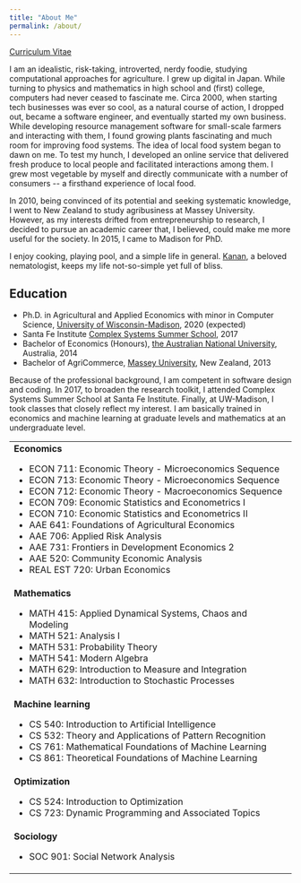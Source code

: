```yaml
---
title: "About Me"
permalink: /about/
---
```


[Curriculum Vitae](/files/cv.pdf)

I am an idealistic, risk-taking, introverted, nerdy foodie, studying computational approaches for agriculture. I grew up digital in Japan. While turning to physics and mathematics in high school and (first) college, computers had never ceased to fascinate me. Circa 2000, when starting tech businesses was ever so cool, as a natural course of action, I dropped out, became a software engineer, and eventually started my own business. While developing resource management software for small-scale farmers and interacting with them, I found growing plants fascinating and much room for improving food systems. The idea of local food system began to dawn on me. To test my hunch, I developed an online service that delivered fresh produce to local people and facilitated interactions among them. I grew most vegetable by myself and directly communicate with a number of consumers -- a firsthand experience of local food.

In 2010, being convinced of its potential and seeking systematic knowledge, I went to New Zealand to study agribusiness at Massey University. However, as my interests drifted from entrepreneurship to research, I decided to pursue an academic career that, I believed, could make me more useful for the society. In 2015, I came to Madison for PhD.

I enjoy cooking, playing pool, and a simple life in general. [Kanan](https://ksaikai.github.io), a beloved nematologist, keeps my life not-so-simple yet full of bliss.


## Education
* Ph.D. in Agricultural and Applied Economics with minor in Computer Science, [University of Wisconsin-Madison](https://aae.wisc.edu), 2020 (expected)
* Santa Fe Institute [Complex Systems Summer School](https://www.santafe.edu/engage/learn/schools/sfi-complex-systems-summer-school), 2017
* Bachelor of Economics (Honours), [the Australian National University](https://www.rse.anu.edu.au), Australia, 2014
* Bachelor of AgriCommerce, [Massey University](https://www.massey.ac.nz), New Zealand, 2013

Because of the professional background, I am competent in software design and coding. In 2017, to broaden the research toolkit, I attended Complex Systems Summer School at Santa Fe Institute. Finally, at UW-Madison, I took classes that closely reflect my interest. I am basically trained in economics and machine learning at graduate levels and mathematics at an undergraduate level.

<table>
  <tr>
    <td>
      <strong>Economics</strong>
      <ul>
        <li>ECON 711: Economic Theory - Microeconomics Sequence</li>
        <li>ECON 713: Economic Theory - Microeconomics Sequence</li>
        <li>ECON 712: Economic Theory - Macroeconomics Sequence</li>
        <li>ECON 709: Economic Statistics and Econometrics I</li>
        <li>ECON 710: Economic Statistics and Econometrics II</li>
        <li>AAE 641: Foundations of Agricultural Economics</li>
        <li>AAE 706: Applied Risk Analysis</li>
        <li>AAE 731: Frontiers in Development Economics 2</li>
        <li>AAE 520: Community Economic Analysis</li>
        <li>REAL EST 720: Urban Economics</li>
      </ul>
    </td>
  </tr>
  <tr>
    <td>
      <strong>Mathematics</strong>
      <ul>
        <li>MATH 415: Applied Dynamical Systems, Chaos and Modeling</li>
        <li>MATH 521: Analysis I</li>
        <li>MATH 531: Probability Theory</li>
        <li>MATH 541: Modern Algebra</li>
        <li>MATH 629: Introduction to Measure and Integration</li>
        <li>MATH 632: Introduction to Stochastic Processes</li>
      </ul>
    </td>
  </tr>
  <tr>
    <td>
      <strong>Machine learning</strong>
      <ul>
        <li>CS 540: Introduction to Artificial Intelligence</li>
        <li>CS 532: Theory and Applications of Pattern Recognition</li>
        <li>CS 761: Mathematical Foundations of Machine Learning</li>
        <li>CS 861: Theoretical Foundations of Machine Learning</li>
      </ul>
    </td>
  </tr>
  <tr>
    <td>
      <strong>Optimization</strong>
      <ul>
        <li>CS 524: Introduction to Optimization</li>
        <li>CS 723: Dynamic Programming and Associated Topics</li>
      </ul>
    </td>
  </tr>
  <tr>
    <td>
      <strong>Sociology</strong>
      <ul>
        <li>SOC 901: Social Network Analysis</li>
      </ul>
    </td>
  </tr>
</table>
